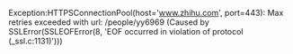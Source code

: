 Exception:HTTPSConnectionPool(host='www.zhihu.com', port=443): Max retries exceeded with url: /people/yy6969 (Caused by SSLError(SSLEOFError(8, 'EOF occurred in violation of protocol (_ssl.c:1131)')))